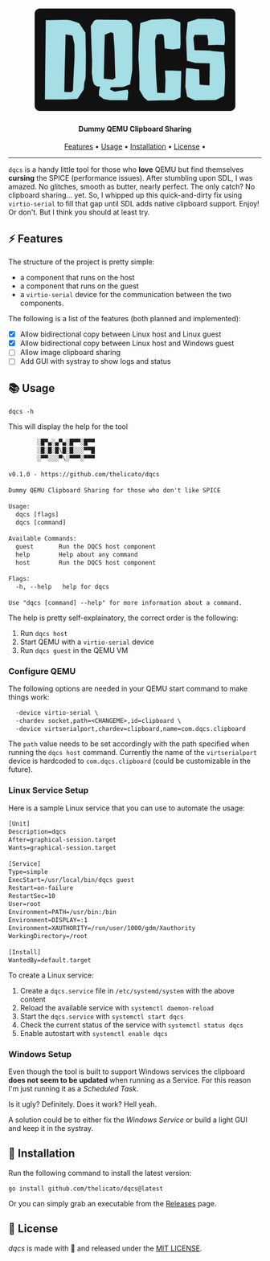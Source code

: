 <h1 align="center">
    <img src="./docs/logo.png?raw=true" width="400">
</h1>

<h4 align="center">Dummy QEMU Clipboard Sharing</h4>

<p align="center">
  <a href="#-features">Features</a> •
  <a href="#-usage">Usage</a> •
  <a href="#-installation">Installation</a> •
  <a href="#-license">License</a> •
</p>

---

``dqcs`` is a handy little tool for those who **love** QEMU but find themselves **cursing** the SPICE (performance issues). After stumbling upon SDL, I was amazed. No glitches, smooth as butter, nearly perfect. The only catch? No clipboard sharing... yet. So, I whipped up this quick-and-dirty fix using ``virtio-serial`` to fill that gap until SDL adds native clipboard support. Enjoy! Or don't. But I think you should at least try.


## ⚡ Features

The structure of the project is pretty simple:
- a component that runs on the host
- a component that runs on the guest
- a ``virtio-serial`` device for the communication between the two components.

The following is a list of the features (both planned and implemented):
- [x] Allow bidirectional copy between Linux host and Linux guest
- [x] Allow bidirectional copy between Linux host and Windows guest 
- [ ] Allow image clipboard sharing
- [ ] Add GUI with systray to show logs and status

## 📚 Usage

```
dqcs -h
```

This will display the help for the tool

```
        ░█▀▄░▄▀▄░█▀▀░█▀▀
        ░█░█░█\█░█░░░▀▀█
        ░▀▀░░░▀\░▀▀▀░▀▀▀

v0.1.0 - https://github.com/thelicato/dqcs

Dummy QEMU Clipboard Sharing for those who don't like SPICE

Usage:
  dqcs [flags]
  dqcs [command]

Available Commands:
  guest       Run the DQCS host component
  help        Help about any command
  host        Run the DQCS host component

Flags:
  -h, --help   help for dqcs

Use "dqcs [command] --help" for more information about a command.

```

The help is pretty self-explainatory, the correct order is the following:
1. Run ``dqcs host``
2. Start QEMU with a ``virtio-serial`` device
3. Run ``dqcs guest`` in the QEMU VM

### Configure QEMU

The following options are needed in your QEMU start command to make things work:

```
  -device virtio-serial \
  -chardev socket,path=<CHANGEME>,id=clipboard \
  -device virtserialport,chardev=clipboard,name=com.dqcs.clipboard
```

The ``path`` value needs to be set accordingly with the path specified when running the ``dqcs host`` command. 
Currently the name of the ``virtserialport`` device is hardcoded to ``com.dqcs.clipboard`` (could be customizable in the future).


### Linux Service Setup

Here is a sample Linux service that you can use to automate the usage:

```
[Unit]
Description=dqcs
After=graphical-session.target
Wants=graphical-session.target

[Service]
Type=simple
ExecStart=/usr/local/bin/dqcs guest
Restart=on-failure
RestartSec=10
User=root
Environment=PATH=/usr/bin:/bin
Environment=DISPLAY=:1
Environment=XAUTHORITY=/run/user/1000/gdm/Xauthority
WorkingDirectory=/root

[Install]
WantedBy=default.target
```

To create a Linux service:
1. Create a ``dqcs.service`` file in ``/etc/systemd/system`` with the above content
2. Reload the available service with ``systemctl daemon-reload``
3. Start the ``dqcs.service`` with ``systemctl start dqcs``
4. Check the current status of the service with ``systemctl status dqcs``
5. Enable autostart with ``systemctl enable dqcs``

### Windows Setup

Even though the tool is built to support Windows services the clipboard **does not seem to be updated** when running as a Service. For this reason I'm just running it as a *Scheduled Task*.

Is it ugly? Definitely.
Does it work? Hell yeah.

A solution could be to either fix the *Windows Service* or build a light GUI and keep it in the systray.


## 🚀 Installation

Run the following command to install the latest version:

```
go install github.com/thelicato/dqcs@latest
```

Or you can simply grab an executable from the [Releases](https://github.com/thelicato/dqcs/releases) page.

## 🪪 License

_dqcs_ is made with 🖤 and released under the [MIT LICENSE](./LICENSE).